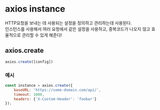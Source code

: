 # axios instance
HTTP요청을 보내는 데 사용되는 설정을 정의하고 관리하는데 사용된다.  
인스턴스를 사용해서 여러 요청에서 같은 설정을 사용하고, 중복코드가 나오지 않고 효율적으로 관리할 수 있게 해준다!
## axios.create
```js
axios.create([config])
```
### 예시
```js
const instance = axios.create({
    baseURL: 'https://some-domain.com/api/',
    timeout: 1000,
    headers: {'X-Custom-Header': 'foobar'}
});
```




